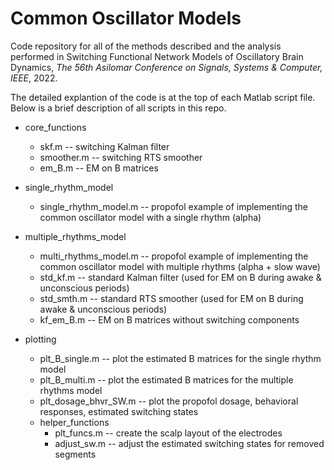 # Common Oscillator Models

Code repository for all of the methods described and the analysis performed in Switching Functional Network Models of Oscillatory Brain Dynamics, *The 56th Asilomar Conference on Signals, Systems & Computer, IEEE*, 2022.

The detailed explantion of the code is at the top of each Matlab script file. Below is a brief description of all scripts in this repo.

* core_functions
  * skf.m -- switching Kalman filter
  * smoother.m -- switching RTS smoother
  * em_B.m -- EM on B matrices
  
* single_rhythm_model
  * single_rhythm_model.m -- propofol example of implementing the common oscillator model with a single rhythm (alpha)
  
* multiple_rhythms_model
  * multi_rhythms_model.m -- propofol example of implementing the common oscillator model with multiple rhythms (alpha + slow wave)
  * std_kf.m -- standard Kalman filter (used for EM on B during awake & unconscious periods)
  * std_smth.m -- standard RTS smoother (used for EM on B during awake & unconscious periods)
  * kf_em_B.m -- EM on B matrices without switching components
 
* plotting
  * plt_B_single.m -- plot the estimated B matrices for the single rhythm model
  * plt_B_multi.m -- plot the estimated B matrices for the multiple rhythms model
  * plt_dosage_bhvr_SW.m -- plot the propofol dosage, behavioral responses, estimated switching states
  * helper_functions 
    * plt_funcs.m -- create the scalp layout of the electrodes
    * adjust_sw.m -- adjust the estimated switching states for removed segments
